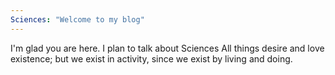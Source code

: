 ```yaml
---
Sciences: "Welcome to my blog"
---
```


I'm glad you are here. I plan to talk about Sciences
All things desire and love existence; but we exist in activity, since we exist by living and doing.
